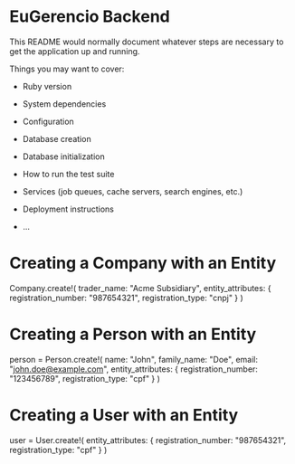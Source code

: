 # EuGerencio Backend

This README would normally document whatever steps are necessary to get the
application up and running.

Things you may want to cover:

* Ruby version

* System dependencies

* Configuration

* Database creation

* Database initialization

* How to run the test suite

* Services (job queues, cache servers, search engines, etc.)

* Deployment instructions

* ...

# Creating a Company with an Entity
Company.create!(
  trader_name: "Acme Subsidiary",
  entity_attributes: {
    registration_number: "987654321",
    registration_type: "cnpj"
  }
)

# Creating a Person with an Entity
person = Person.create!(
  name: "John",
  family_name: "Doe",
  email: "john.doe@example.com",
  entity_attributes: {
    registration_number: "123456789",
    registration_type: "cpf"
  }
)

# Creating a User with an Entity
user = User.create!(
  entity_attributes: {
    registration_number: "987654321",
    registration_type: "cpf"
  }
)
